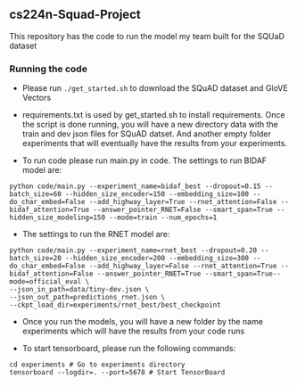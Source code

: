 ## cs224n-Squad-Project

This repository has the code to run the model my team built for the SQUaD dataset

### Running the code

* Please run ```./get_started.sh``` to download the SQuAD dataset and GloVE Vectors
* requirements.txt is used by get_started.sh to install requirements. Once the script is done running, you will have a new directory data with the train and dev json files for SQuAD datset. And another empty folder experiments that will eventually have the results from your experiments. 

* To run code please run main.py in code. The settings to run BIDAF model are:
```
python code/main.py --experiment_name=bidaf_best --dropout=0.15 --batch_size=60 --hidden_size_encoder=150 --embedding_size=100 --do_char_embed=False --add_highway_layer=True --rnet_attention=False --bidaf_attention=True --answer_pointer_RNET=False --smart_span=True --hidden_size_modeling=150 --mode=train --num_epochs=1
```

* The settings to run the RNET model are:

```
python code/main.py --experiment_name=rnet_best --dropout=0.20 --batch_size=20 --hidden_size_encoder=200 --embedding_size=300 --do_char_embed=False --add_highway_layer=False --rnet_attention=True --bidaf_attention=False --answer_pointer_RNET=True --smart_span=True--mode=official_eval \
--json_in_path=data/tiny-dev.json \
--json_out_path=predictions_rnet.json \
--ckpt_load_dir=experiments/rnet_best/best_checkpoint
```

* Once you run the models, you will have a new folder by the name experiments which will have the results from your code runs

* To start tensorboard, please run the following commands:
```
cd experiments # Go to experiments directory
tensorboard --logdir=. --port=5678 # Start TensorBoard
```
